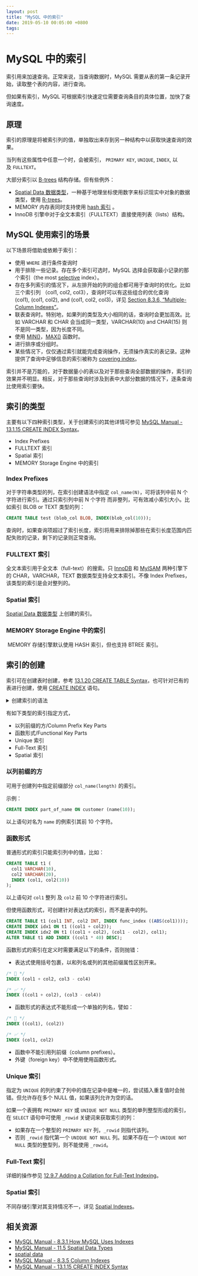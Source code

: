 ```yaml
---
layout: post
title: "MySQL 中的索引"
date: 2019-05-10 00:05:00 +0800
tags: 
---
```

    
# MySQL 中的索引 

索引用来加速查询。正常来说，当查询数据时，MySQL 需要从表的第一条记录开始，读取整个表的内容，进行查询。

但如果有索引，MySQL 可根据索引快速定位需要查询条目的具体位置，加快了查询速度。

## 原理

索引的原理是将被索引列的值，单独取出来存到另一种结构中以获取快速查询的效果。

当列有这些属性中任意一个时，会被索引， `PRIMARY KEY`, `UNIQUE`, `INDEX`, 以及 `FULLTEXT`。

大部分索引以 [B-trees](https://dev.mysql.com/doc/refman/8.0/en/glossary.html#glos_b_tree) 结构存储。但有些例外：

- [Spatial Data 数据类型](https://dev.mysql.com/doc/refman/8.0/en/spatial-types.html)，一种基于地理坐标使用数字来标识现实中对象的数据类型，使用  [R-trees](https://en.wikipedia.org/wiki/R-tree)。
- MEMORY 内存表同时支持使用 [hash 索引](https://dev.mysql.com/doc/refman/8.0/en/glossary.html#glos_hash_index) 。
- InnoDB 引擎中对于全文本索引（FULLTEXT）直接使用列表（lists）结构。

## MySQL 使用索引的场景

以下场景将借助或依赖于索引：

- 使用 `WHERE` 进行条件查询时
- 用于排除一些记录。存在多个索引可选时，MySQL 选择会获取最小记录的那个索引（the most [selective](https://dev.mysql.com/doc/refman/8.0/en/glossary.html#glos_selectivity) index）。
- 存在多列索引的情况下，从左排开始的列的组合都可用于查询时的优化。比如三个索引列 （col1, col2, col3），查询时可以有这些组合的优化查询 (col1), (col1, col2), and (col1, col2, col3)，详见 [Section 8.3.6, “Multiple-Column Indexes”](https://dev.mysql.com/doc/refman/8.0/en/multiple-column-indexes.html)。
- 联表查询时。特别地，如果列的类型及大小相同的话，查询时会更加高效。比如 VARCHAR 和 CHAR 会当成同一类型，VARCHAR(10) and CHAR(15) 则不是同一类型，因为长度不同。
- 使用 [MIN()](https://dev.mysql.com/doc/refman/8.0/en/group-by-functions.html#function_min)，[MAX()](https://dev.mysql.com/doc/refman/8.0/en/group-by-functions.html#function_max) 函数时。
- 进行排序或分组时。
- 某些情况下，仅仅通过索引就能完成查询操作，无须操作真实的表记录。这种提供了查询中足够信息的索引被称为 [covering index](https://dev.mysql.com/doc/refman/8.0/en/glossary.html#glos_covering_index)。

索引并不是万能的，对于数据量小的表以及对于那些查询全部数据的操作，索引的效果并不明显。相反，对于那些查询时涉及到表中大部分数据的情况下，逐条查询比使用索引要快。

## 索引的类型

主要有以下四种索引类型，关于创建索引的其他详情可参见 [MySQL Manual - 13.1.15 CREATE INDEX Syntax](https://dev.mysql.com/doc/refman/8.0/en/create-index.html)。

- Index Prefixes
- FULLTEXT 索引
- Spatial 索引
- MEMORY Storage Engine 中的索引

### Index Prefixes

对于字符串类型的列，在索引创建语法中指定 `col_name(N)`，可将该列中前 N 个字符进行索引。通过只索引列中前 N 个字符 而非整列，可有效减小索引大小。比如索引  BLOB or TEXT 类型的列：

```sql
CREATE TABLE test (blob_col BLOB, INDEX(blob_col(10)));
```
查询时，如果查询项超过了索引长度，索引将用来排除掉那些在索引长度范围内匹配失败的记录，剩下的记录则正常查询。

### FULLTEXT 索引

全文本索引用于全文本（full-text）的搜索。只 [InnoDB](https://dev.mysql.com/doc/refman/8.0/en/innodb-storage-engine.html) 和 [MyISAM](https://dev.mysql.com/doc/refman/8.0/en/myisam-storage-engine.html) 两种引擎下的 CHAR，VARCHAR，TEXT 数据类型支持全文本索引。不像 Index Prefixes，该类型的索引是会对整列的。


### Spatial 索引

[Spatial Data 数据类型](https://dev.mysql.com/doc/refman/8.0/en/spatial-types.html) 上创建的索引。

### MEMORY Storage Engine 中的索引

 MEMORY 存储引擎默认使用 HASH 索引，但也支持 BTREE 索引。

## 索引的创建

索引可在创建表时创建，参考 [13.1.20 CREATE TABLE Syntax](https://dev.mysql.com/doc/refman/8.0/en/create-table.html#create-table-indexes-keys)，也可针对已有的表进行创建，使用 [CREATE INDEX](https://dev.mysql.com/doc/refman/8.0/en/create-index.html) 语句。


<details>
<summary>
创建索引的语法
</summary>

```sql
CREATE [UNIQUE | FULLTEXT | SPATIAL] INDEX index_name
    [index_type]
    ON tbl_name (key_part,...)
    [index_option]
    [algorithm_option | lock_option] ...

key_part: {col_name [(length)] | (expr)} [ASC | DESC]

index_option:
    KEY_BLOCK_SIZE [=] value
  | index_type
  | WITH PARSER parser_name
  | COMMENT 'string'
  | {VISIBLE | INVISIBLE}

index_type:
    USING {BTREE | HASH}

algorithm_option:
    ALGORITHM [=] {DEFAULT | INPLACE | COPY}

lock_option:
    LOCK [=] {DEFAULT | NONE | SHARED | EXCLUSIVE}
```

</details>

有如下类型的索引指定方式，

- 以列前缀的方/Column Prefix Key Parts
- 函数形式/Functional Key Parts
- Unique 索引
- Full-Text 索引
- Spatial 索引

### 以列前缀的方

可用于创建列中指定前缀部分 `col_name(length)` 的索引。

示例：

```sql
CREATE INDEX part_of_name ON customer (name(10));
```

以上语句对名为 `name` 的例索引其前 10 个字符。

### 函数形式

普通形式的索引只能索引列中的值，比如：

```sql
CREATE TABLE t1 (
  col1 VARCHAR(10),
  col2 VARCHAR(20),
  INDEX (col1, col2(10))
);
```

以上语句对 `col1` 整列 及 `col2` 前 10 个字符进行索引。

但使用函数形式，可创建针对表达式的索引，而不是表中的列。

```sql
CREATE TABLE t1 (col1 INT, col2 INT, INDEX func_index ((ABS(col1))));
CREATE INDEX idx1 ON t1 ((col1 + col2));
CREATE INDEX idx2 ON t1 ((col1 + col2), (col1 - col2), col1);
ALTER TABLE t1 ADD INDEX ((col1 * 40) DESC);
```

函数形式的索引在定义时需要满足以下的条件，否则抛错：

- 表达式使用括号包裹，以和列名或列的其他前缀属性区别开来。

```sql
/* 🚨 */
INDEX (col1 + col2, col3 - col4)

/* ✅ */
INDEX ((col1 + col2), (col3 - col4))
```

- 函数形式的表达式不能形成一个单独的列名，譬如：

```sql
/* 🚨 */
INDEX ((col1), (col2))

/* ✅ */
INDEX (col1, col2)
```

- 函数中不能引用列前缀（column prefixes）。
- 外键（foreign key）中不使用使用函数形式。


### Unique 索引

指定为 `UNIQUE` 的列约束了列中的值在记录中是唯一的，尝试插入重复值时会抛错。但允许存在多个 NULL 值，如果该列允许为空的话。

如果一个表拥有 `PRIMARY KEY` 或 `UNIQUE NOT NULL` 类型的单列整型形成的索引，在 `SELECT` 语句中可使用 `_rowid` 关键词来获取索引的列：

- 如果存在一个整型的 `PRIMARY KEY` 列，`_rowid` 则指代该列。
- 否则 `_rowid` 指代第一个 `UNIQUE NOT NULL` 列。如果不存在一个 `UNIQUE NOT NULL` 类型的整型列，则不能使用 `_rowid`。


### Full-Text 索引

详细的操作参见 [12.9.7 Adding a Collation for Full-Text Indexing](https://dev.mysql.com/doc/refman/8.0/en/full-text-adding-collation.html)。


### Spatial 索引

不同存储引擎对其支持情况不一，详见 [Spatial Indexes](https://dev.mysql.com/doc/refman/8.0/en/create-index.html#create-index-spatial)。


## 相关资源

- [MySQL Manual - 8.3.1 How MySQL Uses Indexes](https://dev.mysql.com/doc/refman/8.0/en/mysql-indexes.html)
- [MySQL Manual - 11.5 Spatial Data Types](https://dev.mysql.com/doc/refman/8.0/en/spatial-types.html)
- [spatial data](https://searchsqlserver.techtarget.com/definition/spatial-data)
- [MySQL Manual  - 8.3.5 Column Indexes](https://dev.mysql.com/doc/refman/8.0/en/column-indexes.html)
- [MySQL Manual - 13.1.15 CREATE INDEX Syntax](https://dev.mysql.com/doc/refman/8.0/en/create-index.html)

    